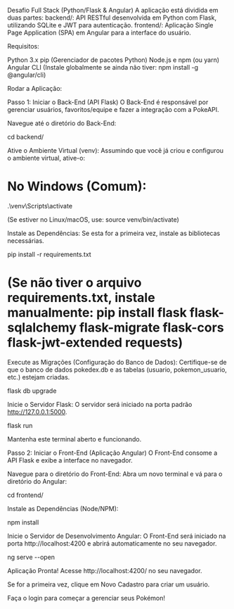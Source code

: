 Desafio Full Stack (Python/Flask & Angular)
A aplicação está dividida em duas partes:
backend/: API RESTful desenvolvida em Python com Flask, utilizando SQLite e JWT para autenticação.
frontend/: Aplicação Single Page Application (SPA) em Angular para a interface do usuário.

Requisitos:

Python 3.x
pip (Gerenciador de pacotes Python)
Node.js e npm (ou yarn)
Angular CLI (Instale globalmente se ainda não tiver: npm install -g @angular/cli)

Rodar a Aplicação:

Passo 1: Iniciar o Back-End (API Flask)
O Back-End é responsável por gerenciar usuários, favoritos/equipe e fazer a integração com a PokeAPI.

Navegue até o diretório do Back-End:

cd backend/

Ative o Ambiente Virtual (venv):
Assumindo que você já criou e configurou o ambiente virtual, ative-o:

# No Windows (Comum):
.\venv\Scripts\activate

(Se estiver no Linux/macOS, use: source venv/bin/activate)

Instale as Dependências:
Se esta for a primeira vez, instale as bibliotecas necessárias.

pip install -r requirements.txt
# (Se não tiver o arquivo requirements.txt, instale manualmente: pip install flask flask-sqlalchemy flask-migrate flask-cors flask-jwt-extended requests)

Execute as Migrações (Configuração do Banco de Dados):
Certifique-se de que o banco de dados pokedex.db e as tabelas (usuario, pokemon_usuario, etc.) estejam criadas.

flask db upgrade

Inicie o Servidor Flask:
O servidor será iniciado na porta padrão http://127.0.0.1:5000.

flask run

Mantenha este terminal aberto e funcionando.

Passo 2: Iniciar o Front-End (Aplicação Angular)
O Front-End consome a API Flask e exibe a interface no navegador.

Navegue para o diretório do Front-End:
Abra um novo terminal e vá para o diretório do Angular:

cd frontend/

Instale as Dependências (Node/NPM):

npm install

Inicie o Servidor de Desenvolvimento Angular:
O Front-End será iniciado na porta http://localhost:4200 e abrirá automaticamente no seu navegador.

ng serve --open

Aplicação Pronta!
Acesse http://localhost:4200/ no seu navegador.

Se for a primeira vez, clique em Novo Cadastro para criar um usuário.

Faça o login para começar a gerenciar seus Pokémon!

